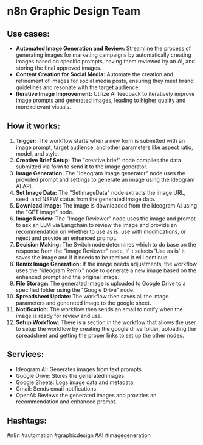 # n8n Graphic Design Team

## Use cases:

- **Automated Image Generation and Review:** Streamline the process of generating images for marketing campaigns by automatically creating images based on specific prompts, having them reviewed by an AI, and storing the final approved images.
- **Content Creation for Social Media:** Automate the creation and refinement of images for social media posts, ensuring they meet brand guidelines and resonate with the target audience.
- **Iterative Image Improvement:** Utilize AI feedback to iteratively improve image prompts and generated images, leading to higher quality and more relevant visuals.

## How it works:

1.  **Trigger:** The workflow starts when a new form is submitted with an image prompt, target audience, and other parameters like aspect ratio, model, and style.
2.  **Creative Brief Setup:** The "creative brief" node compiles the data submitted via form to send it to the image generator.
3.  **Image Generation:** The "Ideogram Image generator" node uses the provided prompt and settings to generate an image using the Ideogram AI API.
4.  **Set Image Data:** The "SetImageData" node extracts the image URL, seed, and NSFW status from the generated image data.
5.  **Download Image:** The image is downloaded from the Ideogram AI using the "GET image" node.
6.  **Image Review:** The "Image Reviewer" node uses the image and prompt to ask an LLM via Langchain to review the image and provide an recommendation on whether to use as is, use with modifications, or reject and provide an enhanced prompt.
7.  **Decision Making:** The Switch node determines which to do base on the response from the "Image Reviewer" node, if it selects 'Use as is' it saves the image and if it needs to be remixed it will continue.
8.  **Remix Image Generation:** If the image needs adjustments, the workflow uses the "ideogram Remix" node to generate a new image based on the enhanced prompt and the original image.
9.  **File Storage:** The generated image is uploaded to Google Drive to a specified folder using the "Google Drive" node.
10. **Spreadsheet Update:** The workflow then saves all the image parameters and generated image to the google sheet.
11. **Notification:** The workflow then sends an email to notify when the image is ready for review and use.
12. **Setup Workflow:** There is a section in the workflow that allows the user to setup the workflow by creating the google drive folder, uploading the spreadsheet and getting the proper links to set up the other nodes.

## Services:

-   Ideogram AI: Generates images from text prompts.
-   Google Drive: Stores the generated images.
-   Google Sheets: Logs image data and metadata.
-   Gmail: Sends email notifications.
-   OpenAI: Reviews the generated images and provides an recommendation and enhanced prompt.

## Hashtags:

#n8n #automation #graphicdesign #AI #imagegeneration
